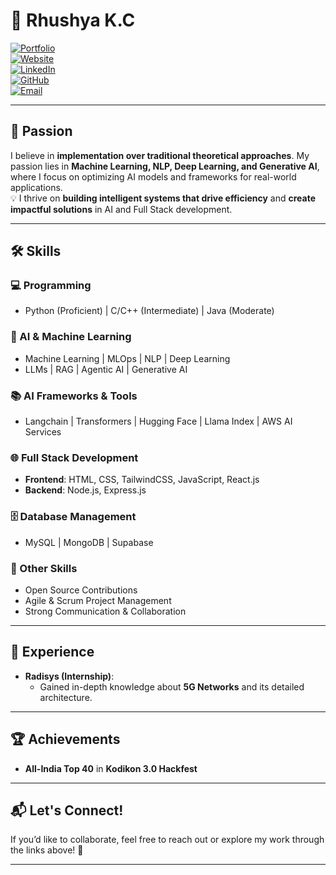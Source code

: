 # 👋 Rhushya K.C  

[![Portfolio](https://img.shields.io/badge/Portfolio-Visit-blue)](https://rhushya.github.io/Portfolio/)  
[![Website](https://img.shields.io/badge/Website-Visit-brightgreen)](https://rhushya.netlify.app)  
[![LinkedIn](https://img.shields.io/badge/LinkedIn-Profile-blue)](https://www.linkedin.com/in/rhushya-kc)  
[![GitHub](https://img.shields.io/badge/GitHub-Profile-black)](https://github.com/Rhushya)  
[![Email](https://img.shields.io/badge/Email-Contact-red)](mailto:rhushya2004@gmail.com)  

---

## 🚀 **Passion**  

I believe in **implementation over traditional theoretical approaches**. My passion lies in **Machine Learning, NLP, Deep Learning, and Generative AI**, where I focus on optimizing AI models and frameworks for real-world applications.  
💡 I thrive on **building intelligent systems that drive efficiency** and **create impactful solutions** in AI and Full Stack development.  

---

## 🛠️ **Skills**  

### **💻 Programming**  
- Python (Proficient) | C/C++ (Intermediate) | Java (Moderate)  

### **🤖 AI & Machine Learning**  
- Machine Learning | MLOps | NLP | Deep Learning  
- LLMs | RAG | Agentic AI | Generative AI  

### **📚 AI Frameworks & Tools**  
- Langchain | Transformers | Hugging Face | Llama Index | AWS AI Services  

### **🌐 Full Stack Development**  
- **Frontend**: HTML, CSS, TailwindCSS, JavaScript, React.js  
- **Backend**: Node.js, Express.js  

### **🗄️ Database Management**  
- MySQL | MongoDB | Supabase  

### **📌 Other Skills**  
- Open Source Contributions  
- Agile & Scrum Project Management  
- Strong Communication & Collaboration  

---

## 💼 **Experience**  

- **Radisys (Internship)**:  
  - Gained in-depth knowledge about **5G Networks** and its detailed architecture.  

---

## 🏆 **Achievements**  

- **All-India Top 40** in **Kodikon 3.0 Hackfest**  

---

## 📬 **Let's Connect!**  

If you’d like to collaborate, feel free to reach out or explore my work through the links above! 🚀  

---

